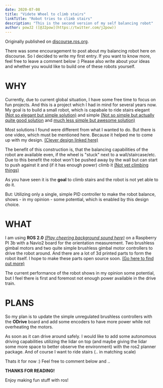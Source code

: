 ```yaml
---
date: 2020-07-08
title: "Videte Wheel to climb stairs"
linkTitle: "Robot tries to climb stairs"
description: "This is the second version of my self balancing robot"
author: powJ2 ([@J2pow](https://twitter.com/j2pow))
---
```


Originally published on [discourse.ros.org](https://discourse.ros.org/t/self-balancing-robot-tries-to-climb-stairs/14545).

There was some encouragement to post about my balancing robot here on discourse. So I decided to write my first entry. If you want to know more, feel free to leave a comment below :) Please also write about your ideas and whether you would like to build one of these robots yourself.

# WHY

Currently, due to current global situation, I have some free time to focus on fun projects. And this is a project which I had in mind for several years now. My goal is to build a small robot, which is capabale to ride stairs elegant [(Not so elegant but simple solution)](https://youtu.be/9NsLqvjIIIM) and simple [(Not so simple but actually quite good solution](https://youtu.be/-u7Y6kz7S8w) and [much less simple but awesome solution)](https://youtu.be/B4D1hpGiQ_k)

Most solutions I found were different from what I wanted to do. But there is one video, which must be mentioned here. Because it helped me to come up with my design. [(Clever design linked here)](https://youtu.be/gs_H3TOrLxw)

The benefit of this construction is, that the balancing capabilities of the robot are available even, if the wheel is "stuck" next to a wall/staircase/etc. Due to this benefit the robot won't be pushed away by the wall but can start to push against it and (if it has enough power) climb it [(Not yet climbing things)](https://twitter.com/J2Pow/status/1268248880422010881)

As you have seen it is the **goal** to climb stairs and the robot is not yet able to do it.

But: Utilizing only a single, simple PID controller to make the robot balance, shows - in my opinion - some potential, which is enabled by this design choice.

# WHAT

I am using **ROS 2.0** [*(Play cheering background sound here)*](https://youtu.be/IxAKFlpdcfc) on a Raspberry PI 3b with a Navio2 board for the orientation measurement. Two brushless gimbal motors and two quite simple brushless gimbal motor controllers to drive the robot around. And there are a lot of 3d printed parts to form the robot itself. I hope to make these parts open source soon. [(Go here to find out more)](https://printed-robots.github.io/)

The current performance of the robot shows in my opinion some potential, but I feel there is first and foremost not enough power available in the drive train.

# PLANS

So my plan is to update the simple unregulated brushless controllers with the **ODrive** board and add some encoders to have more power while not overheating the motors.

As soon as it can drive around safely. I would like to add some autonomous driving capabilities utilizing the lidar on top (and maybe giving the lidar some more space to better observe the environment) with the ros2 planner package. And of course I want to ride stairs (.. in matching scale)

Thats it for now :) Feel free to comment below and ..

**THANKS FOR READING!**

Enjoy making fun stuff with ros!